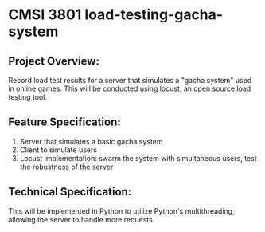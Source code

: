 # CMSI 3801 load-testing-gacha-system

## Project Overview: 
Record load test results for a server that simulates a "gacha system" used in online games. This will be conducted using [locust](http://locust.io/), an open source load testing tool.

## Feature Specification: 
1. Server that simulates a basic gacha system
2. Client to simulate users
3. Locust implementation: swarm the system with simultaneous users, test the robustness of the server

## Technical Specification:
This will be implemented in Python to utilize Python's multithreading, allowing the server to handle more requests.
